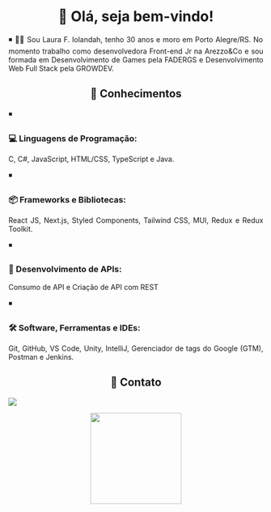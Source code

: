 <h1 align=center>👋 Olá, seja bem-vindo!</h1>

<p align=justify> ◾ 👩‍💻 Sou Laura F. Iolandah, tenho 30 anos e moro em Porto Alegre/RS. No momento trabalho como desenvolvedora Front-end Jr na Arezzo&Co e sou formada em Desenvolvimento de Games pela FADERGS e Desenvolvimento Web Full Stack pela GROWDEV.</p>

<h2 align=center> 🧠 Conhecimentos</h2>

◾ <h3 align=cente>💻 Linguagens de Programação:</h3>
<p align=justify>C, C#, JavaScript, HTML/CSS, TypeScript e Java.</p>

◾ <h3 align=cente>📦 Frameworks e Bibliotecas:</h3>
<p align=justify>React JS, Next.js, Styled Components, Tailwind CSS, MUI, Redux e Redux Toolkit.</p>

◾ <h3 align=cente>🔗 Desenvolvimento de APIs:</h3>
<p align=justify>Consumo de API e Criação de API com REST</p>

◾ <h3 align=cente>🛠️ Software, Ferramentas e IDEs:</h3>
<p align=justify>Git, GitHub, VS Code, Unity, IntelliJ, Gerenciador de tags do Google (GTM), Postman e Jenkins.</p>


<h2 align=center>📧 Contato</h2>

<a href="https://www.linkedin.com/in/laurafiolandah/" target="_blank"><img src="https://img.shields.io/badge/-LinkedIn-%230077B5?style=for-the-badge&logo=linkedin&logoColor=white" target="_blank"></a>

<div align="center">
  <a href="https://github.com/laura-f-iolandah">
  <img height="180em" src="https://github-readme-stats.vercel.app/api/top-langs/?username=laura-f-iolandah&layout=compact&langs_count=7&theme=omni"/>
</div>
<br>
<div>

